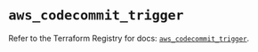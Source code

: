# `aws_codecommit_trigger`

Refer to the Terraform Registry for docs: [`aws_codecommit_trigger`](https://registry.terraform.io/providers/hashicorp/aws/6.10.0/docs/resources/codecommit_trigger).
